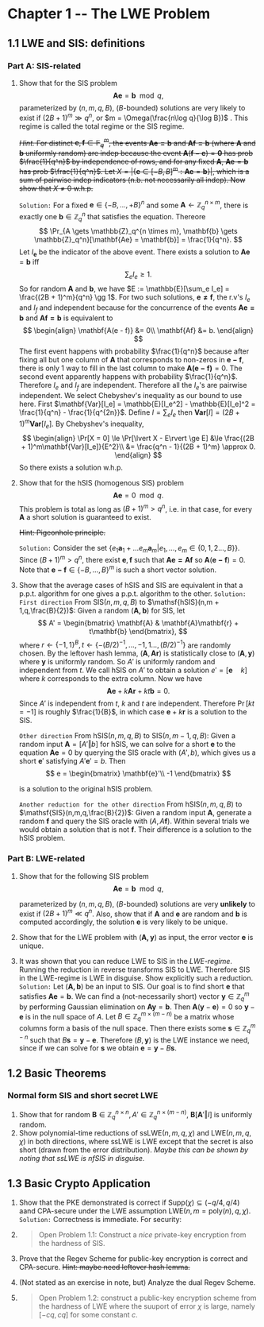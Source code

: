 # Chapter 1 -- The LWE Problem

## 1.1 LWE and SIS: definitions

### Part A: SIS-related

1. Show that for the SIS problem
    $$
    \mathbf{A}\mathbf{e} = \mathbf{b} \mod q,
    $$
    parameterized by $(n,m,q,B)$, ($B$-bounded) solutions are very likely to exist if $(2B+1)^m \gg q^n$, or $m = \Omega(\frac{n\log q}{\log B})$ . This regime is called the total regime or the SIS regime.

    ~~*Hint.* For distinct $\boldsymbol{e}, \boldsymbol{f} \in \mathbb{F}_q^m$, the events $\boldsymbol{Ae=b}$ and  $\boldsymbol{Af=b}$ (where $\boldsymbol{A}$ and $\boldsymbol{b}$ uniformly random) are indep because the event $\boldsymbol{A}(\boldsymbol{f}-\boldsymbol{e})=\boldsymbol{0}$ has prob $\frac{1}{q^n}$ by independence of rows, and for any fixed $\boldsymbol{A}$,  $\boldsymbol{Ae}  = \boldsymbol{b}$ has prob $\frac{1}{q^n}$. Let $X = |\{\boldsymbol{e} \in [-B, B]^m: \boldsymbol{Ae}=\boldsymbol{b}\}|$, which is a sum of pairwise indep indicators (n.b. not necessarily all indep). Now show that $X\neq 0$ w.h.p.~~

    `Solution:` For a fixed $\mathbf{e} \in \{-B, \ldots,+B\}^n$ and some $\mathbf{A} \gets \mathbb{Z}_q^{n \times m}$, there is exactly one $\mathbf{b} \in \mathbb{Z}_q^n$ that satisfies the equation. Thereore
    $$
    \Pr_{A \gets \mathbb{Z}_q^{n \times m}, \mathbf{b} \gets \mathbb{Z}_q^n}[\mathbf{Ae} = \mathbf{b}] = \frac{1}{q^n}.
    $$
    Let $I_{\mathbf{e}}$ be the indicator of the above event. There exists a solution to $\mathbf{Ae} = \mathbf{b}$ iff 
    $$
    \sum_e I_e \ge 1.
    $$
    So for random $\mathbf{A}$ and $\mathbf{b}$, we have $E := \mathbb{E}[\sum_e I_e] = \frac{(2B + 1)^m}{q^n} \gg 1$. For two such solutions, $\mathbf{e \neq f}$, the r.v's $I_e$ and $I_f$ and independent because for the concurrence of the events $\mathbf{Ae = b}$ and $\mathbf{Af = b}$ is equivalent to
    $$
    \begin{align}
    \mathbf{A(e - f)} &= 0\\
    \mathbf{Af} &= b.
    \end{align}
    $$
    The first event happens with probability $\frac{1}{q^n}$ because after fixing all but one column of $\mathbf{A}$ that corresponds to non-zeros in $\mathbf{e - f}$, there is only 1 way to fill in the last column to make $\mathbf{A(e - f)} = 0$. The second event apparently happens with probability $\frac{1}{q^n}$. Therefore $I_e$ and $I_f$ are independent.
    Therefore all the $I_e$'s are pairwise independent. We select Chebyshev's inequality as our bound to use here. First $\mathbf{Var}[I_e] = \mathbb{E}[I_e^2] - \mathbb{E}[I_e]^2 = \frac{1}{q^n} - \frac{1}{q^{2n}}$. Define $I = \sum_e I_e$ then $\mathbf{Var}[I] = (2B + 1)^m\mathbf{Var}[I_e]$. By Chebyshev's inequality,
    $$
    \begin{align}
    	\Pr[X = 0] \le \Pr[\lvert X - E\rvert \ge E] &\le \frac{(2B + 1)^m\mathbf{Var}[I_e]}{E^2}\\
    	&= \frac{q^n - 1}{(2B + 1)^m} \approx 0.
    \end{align}
    $$
    So there exists a solution w.h.p.
    
2. Show that for the hSIS (homogenous SIS) problem
    $$
    \mathbf{A}\mathbf{e} = 0 \mod q.
    $$
    This problem is total as long as $(B+1)^m > q^n$, i.e. in that case, for every $\mathbf{A}$ a short solution is guaranteed to exist.
    
    ~~Hint: Pigeonhole principle.~~
    
    `Solution:` Consider the set $\{e_1\mathbf{a}_1 + \ldots e_m \mathbf{a}_m \vert e_1,\ldots, e_m \in \{0,1,2\ldots,B\}\}$. Since $(B + 1)^m > q^n$, there exist  $\mathbf{e}, \mathbf{f}$ such that $\mathbf{Ae = Af}$ so $\mathbf{A}(\mathbf{e - f}) = 0$. Note that $\mathbf{e - f} \in \{-B,\ldots,B\}^m$ is such a short vector solution. 
    
3. Show that the average cases of hSIS and SIS are equivalent in that a p.p.t. algorithm for one gives a p.p.t. algorithm to the other.
    `Solution:` 
    `First direction` From $\mathsf{SIS}(n,m,q,B)$ to $\mathsf{hSIS}(n,m + 1,q,\frac{B}{2})$: Given a random $(\mathbf{A,b})$ for SIS, let 
    $$
    A' = 
    \begin{bmatrix}
    \mathbf{A} & \mathbf{A}\mathbf{r} + t\mathbf{b}
    \end{bmatrix},
    $$
    where $r \gets \{-1,1\}^B, t \gets \{-(B/2)^{-1},\ldots,-1,1\ldots,(B/2)^{-1}\}$ are randomly chosen. By the leftover hash lemma, $(\mathbf{A}, \mathbf{Ar})$ is statistically close to $(\mathbf{A}, \mathbf{y})$ where $\mathbf{y}$ is uniformly random. So $A'$ is uniformly random and independent from $t$. We call hSIS on $A'$ to obtain a solution $e' = [\mathbf{e}\quad k]$ where $k$ corresponds to the extra column. Now we have
    $$
    \mathbf{Ae} + k\mathbf{Ar} + kt\mathbf{b} = 0.
    $$
    Since $A'$ is independent from $t$, $k$ and $t$ are independent. Therefore $\Pr[kt = -1]$ is roughly $\frac{1}{B}$, in which case $\mathbf{e} + k\mathbf{r}$ is a solution to the SIS.
    
    `Other direction` From $\mathsf{hSIS}(n,m,q,B)$ to $\mathsf{SIS}(n,m - 1,q,B)$: Given a random input $\mathbf{A} = [A' \Vert b]$ for hSIS, we can solve for a short $\mathbf{e}$ to the equation $\mathbf{Ae} = 0$ by querying the SIS oracle with $(A', b)$, which gives us a short $\mathbf{e}'$ satisfying $A'\mathbf{e}' = b$. Then
    $$
    e = \begin{bmatrix} \mathbf{e}'\\ -1 \end{bmatrix}
    $$
    
    is a solution to the original hSIS problem.
    
    `Another reduction for the other direction` From $\mathsf{hSIS}(n,m,q,B)$ to $\mathsf{SIS}(n,m,q,\frac{B}{2})$: Given a random input $\mathbf{A}$, generate a random $\mathbf{f}$ and query the SIS oracle with $(A, A\mathbf{f})$. Within several trials we would obtain a solution that is not $\mathbf{f}$. Their difference is a solution to the hSIS problem.

### Part B: LWE-related

1. Show that for the following SIS problem
    $$
    \mathbf{A}\mathbf{e} = \mathbf{b} \mod q,
    $$

    parameterized by $(n,m,q,B)$, ($B$-bounded) solutions are very **unlikely** to exist if $(2B+1)^m \ll q^n$. Also, show that if $\mathbf{A}$ and $\mathbf{e}$ are random and $\mathbf{b}$ is computed accordingly, the solution $\mathbf{e}$ is very likely to be unique.
    
2. Show that for the LWE problem with $(\mathbf{A,y})$ as input, the error vector $\mathbf{e}$ is unique.

3. It was shown that you can reduce LWE to SIS in the *LWE-regime*. Running the reduction in reverse transforms SIS to LWE. Therefore SIS in the LWE-regime is LWE in disguise. Show explicitly such a reduction.
    `Solution:` Let $(\mathbf{A,b})$ be an input to SIS. Our goal is to find short $\mathbf{e}$ that satisfies $\mathbf{Ae} =\mathbf{b}$. We can find a (not-necessarily short) vector $\mathbf{y} \in \mathbb{Z}_q^m$ by performing Gaussian elimination on $\mathbf{Ay} = \mathbf{b}$. Then $\mathbf{A}(\mathbf{y} - \mathbf{e}) = 0$ so $\mathbf{y} - \mathbf{e}$ is in the null space of $A$. Let $B \in \mathbb{Z}_q^{m\times (m - n)}$ be a matrix whose columns form a basis of the null space. Then there exists some $\mathbf{s} \in \mathbb{Z}_q^{m - n}$ such that $B\mathbf{s} = \mathbf{y} - \mathbf{e}$. Therefore $(B, \mathbf{y})$ is the LWE instance we need, since if we can solve for $\mathbf{s}$ we obtain $\mathbf{e} = \mathbf{y} - B\mathbf{s}$.

## 1.2 Basic Theorems

### Normal form SIS and short secret LWE

1. Show that for random $\mathbf{B} \in \mathbb{Z}_q^{n\times n}, A' \in \mathbb{Z}_q^{n \times (m - n)}$,  $\mathbf{B}[\mathbf{A}'\Vert I]$ is uniformly random.
2. Show polynomial-time reductions of ssLWE($n,m,q,\chi$) and LWE($n,m,q,\chi)$ in both directions, where ssLWE is LWE except that the secret is also short (drawn from the error distribution). *Maybe this can be shown by noting that ssLWE is nfSIS in disguise.*

## 1.3 Basic Crypto Application

1. Show that the PKE demonstrated is correct if $\mathsf{Supp}(\chi) \subseteq (-q/4,q/4)$ aand CPA-secure under the LWE assumption $\mathsf{LWE}$$(n,m = \mathsf{poly}(n),q,\chi)$.
    `Solution:` Correctness is immediate. For security:

2. > Open Problem 1.1: Construct a *nice* private-key encryption from the hardness of SIS.

3. Prove that the Regev Scheme for public-key encryption is correct and CPA-secure.
    ~~Hint: maybe need leftover hash lemma.~~

4. (Not stated as an exercise in note, but) Analyze the dual Regev Scheme.

5. > Open Problem 1.2: construct a public-key encryption scheme from the hardness of LWE where the suuport of error $\chi$ is large, namely $[-cq,cq]$ for some constant $c$.

